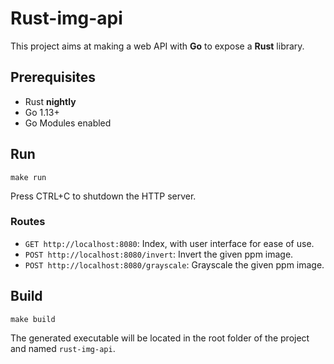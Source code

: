 # Rust-img-api

This project aims at making a web API with **Go** to expose a **Rust** library.

## Prerequisites

- Rust **nightly**
- Go 1.13+
- Go Modules enabled

## Run

```
make run
```

Press CTRL+C to shutdown the HTTP server.

### Routes

- `GET http://localhost:8080`: Index, with user interface for ease of use.
- `POST http://localhost:8080/invert`: Invert the given ppm image.
- `POST http://localhost:8080/grayscale`: Grayscale the given ppm image.

## Build

```
make build
```

The generated executable will be located in the root folder of the project and named `rust-img-api`.
